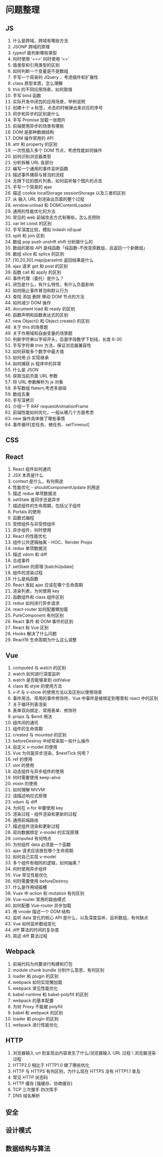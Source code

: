 # 问题整理

## JS

1. 什么是跨域，跨域有哪些方法
2. JSONP 跨域的原理
3. typeof 能判断哪些类型
4. 何时使用 ‘===’ 何时使用 ‘==’
5. 值类型和引用类型的区别
6. 如何判断一个变量是不是数组
7. 手写一个简易的 JQuery ，考虑插件和扩展性
8. class 原型本质，怎么理解
9. this 的不同应用场景，如何取值
10. 手写 bind 函数
11. 实际开发中闭包的应用场景，举例说明
12. 创建十个 a 标签，点击的时候弹出来对应的序号
13. 同步和异步的区别是什么
14. 手写 Promise 加载一张图片
15. 前端使用异步的场景有哪些
16. DOM 是那种数据结构
17. DOM 操作常用的 API
18. attr 和 property 的区别
19. 一次性插入多个 DOM 节点，考虑性能如何操作
20. 如何识别浏览器类型
21. 分析拆解 URL 各部分
22. 编写一个通用的事件监听函数
23. 描述事件捕获与冒泡的流程
24. 无限下拉的图片列表，如何监听每个图片的点击
25. 手写一个简易的 ajax
26. 描述 cookie localStorage sessionStorage 以及三者的区别
27. 从 输入 URL 到渲染出页面的整个过程
28. window.onload 和 DOMContentLoaded
29. 通用的性能优化的方法
30. 常见的 web 前端攻击方式有哪些，怎么去预防
31. var let const 的区别
32. 手写深度比较，模拟 lodash isEqual
33. split 和 join 区别
34. 数组 pop push unshift shift 分别做什么的
35. 数组的那些 API 是纯函数「纯函数-不改变原数组，且返回一个新数组」
36. 数组 slice 和 splice 的区别
37. [10,20,30].map(parseInt) 返回结果是什么
38. ajax 请求 get 和 post 的区别
39. 函数 call 和 apply 的区别
40. 事件代理（委托）是什么？
41. 闭包是什么，有什么特性，有什么负面影响
42. 如何阻止事件冒泡和默认行为
43. 查找 添加 删除 移动 DOM 节点的方法
44. 如何减少 DOM 操作
45. document load 和 ready 的区别
46. 函数声明和函数表达式的区别
47. new Object() 和 Object.create() 的区别
48. 关于 this 的场景题
49. 关于作用域和自由变量的场景题
50. 判断字符串以字母开头，后面字母数字下划线，长度 6-30
51. 手写字符串 trim 方法，保证浏览器兼容性
52. 如何获取多个数字中最大值
53. 如何用 jS 实现继承
54. 如何捕获 js 程序中的异常
55. 什么是 JSON
56. 获取当前页面 URL 参数
57. 将 URL 参数解析为 js 对象
58. 手写数组 flatern,考虑多层级
59. 数组去重
60. 手写深拷贝
61. 介绍一下 RAF requestAnimationFrame
62. 前端性能如何优化，一般从哪几个方面考虑
63. new 操作具体做了哪些事情
64. 事件循环[宏任务、微任务、setTimeout]

## CSS

## React

1. React 组件如何通讯
2. JSX 本质是什么
3. context 是什么，有何用途
4. 性能优化 - shouldComponentUpdate 的用途
5. 描述 redux 单项数据流
6. setState 是同步还是异步
7. 描述组件的生命周期，包括父子组件
8. Portals 的使用
9. 函数式编程
10. 受控组件与非受控组件
11. 异步组件，何时使用
12. React 的性能优化
13. 组件公共逻辑抽离 - HOC、Render Props
14. redux 单项数据流
15. 描述 vdom 和 diff
16. 合成事件
17. setState 的原理 [batchUpdate]
18. 组件的渲染过程
19. 什么是纯函数
20. React 发起 ajax 应该在哪个生命周期
21. 渲染列表，为何使用 key
22. 函数组件和 class 组件区别
23. redux 如何进行异步请求
24. react-router 如何配置懒加载
25. PureComponent 有何区别
26. React 事件 和 DOM 事件的区别
27. React 和 Vue 区别
28. Hooks 解决了什么问题
29. React16 生命周期为什么这么调整

## Vue

1. computed 与 watch 的区别
2. watch 如何进行深度监听
3. watch 是否能够拿到 oldValue
4. class 和 style 的使用方法
5. v-if 与 v-show 的使用方法以及区别以使用场景
6. 事件用法、常用的事件修饰符、Vue 中事件是被绑定到哪里和 react 中的区别
7. 关于循环列表渲染
8. 表单双向绑定、常用表单、修饰符
9. props 与 \$emit 用法
10. 组件间的通讯
11. 组件的生命周期
12. created 与 mounted 的区别
13. beforeDestroy 中经常采取一些什么操作
14. 自定义 v-model 的使用
15. Vue 为何是异步渲染，\$nextTick 何用？
16. ref 的使用
17. slot 的使用
18. 动态组件与异步组件的使用
19. 何时需要使用 keep-alive
20. mixin 的使用
21. 如何理解 MVVM
22. 请描述响应式原理
23. vdom 与 diff
24. 为何在 v-for 中要使用 key
25. 渲染过程 - 组件渲染和更新的过程
26. 通用前端路由
27. 描述组件渲染和更新过程
28. 双向数据绑定 v-model 的实现原理
29. computed 有何特点
30. 为何组件 data 必须是一个函数
31. ajax 请求应该放在哪个生命周期
32. 如何自己实现 v-model
33. 多个组件有相同的逻辑，如何抽离？
34. 何时使用异步组件
35. Vue 常见性能优化
36. 何时需要使用 beforeDestroy
37. 什么是作用域插槽
38. Vuex 中 action 和 mutation 有何区别
39. Vue-router 常用的路由模式
40. 如何配置 Vue-router 异步加载
41. 用 vnode 描述一个 DOM 结构
42. 监听 data 变化的核心 API 是什么，以及深度监听、监听数组，有何缺点
43. Vue 如何监听数组变化
44. diff 算法的时间的复杂度
45. 简述 diff 算法过程

## Webpack

1. 前端代码为何要进行构建和打包
2. module chunk bundle 分别什么意思，有何区别
3. loader 和 plugin 的区别
4. webpack 如何实现懒加载
5. webpack 常见性能优化
6. babel-runtime 和 babel-polyfill 的区别
7. webpack 的基本配置
8. 为何 Proxy 不能被 polyfill
9. babel 和 webpack 的区别
10. loader 和 plugin 的区别
11. webpack 进行性能优化

## HTTP

1. 浏览器输入 url 到呈现出内容发生了什么/浏览器输入 URL 过程 \ 浏览器渲染过程
2. HTTP2.0 相比于 HTTP1.0 做了哪些优化
3. HTTP 与 HTTPS 有何区别，为什么现在 HTTPS 没有 HTTP1.1 普及
4. 常见 HTTP 状态码
5. HTTP 缓存 [强缓存、协商缓存]
6. TCP 三次握手 四次挥手
7. DNS 域名解析

## 安全

## 设计模式

## 数据结构与算法
